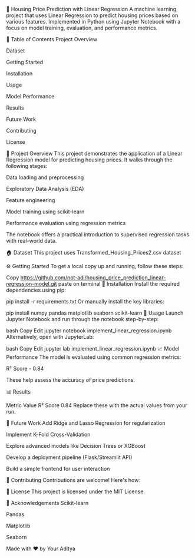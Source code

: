 🏡 Housing Price Prediction with Linear Regression
A machine learning project that uses Linear Regression to predict housing prices based on various features. Implemented in Python using Jupyter Notebook with a focus on model training, evaluation, and performance metrics.

📌 Table of Contents
Project Overview

Dataset

Getting Started

Installation

Usage

Model Performance

Results

Future Work

Contributing

License

📘 Project Overview
This project demonstrates the application of a Linear Regression model for predicting housing prices. It walks through the following stages:

Data loading and preprocessing

Exploratory Data Analysis (EDA)

Feature engineering

Model training using scikit-learn

Performance evaluation using regression metrics

The notebook offers a practical introduction to supervised regression tasks with real-world data.

🏠 Dataset
This project uses Transformed_Housing_Prices2.csv dataset

⚙️ Getting Started
To get a local copy up and running, follow these steps:


Copy https://github.com/not-adi/housing_price_prediction_linear-regression-model.git
paste on terminal
🧩 Installation
Install the required dependencies using pip:

pip install -r requirements.txt
Or manually install the key libraries:

pip install numpy pandas matplotlib seaborn scikit-learn
📓 Usage
Launch Jupyter Notebook and run through the notebook step-by-step:

bash
Copy
Edit
jupyter notebook implement_linear_regression.ipynb
Alternatively, open with JupyterLab:

bash
Copy
Edit
jupyter lab implement_linear_regression.ipynb
📈 Model Performance
The model is evaluated using common regression metrics:

R² Score - 0.84

These help assess the accuracy of price predictions.

📊 Results

Metric	Value 
R² Score	0.84
Replace these with the actual values from your run.

🚀 Future Work
Add Ridge and Lasso Regression for regularization

Implement K-Fold Cross-Validation

Explore advanced models like Decision Trees or XGBoost

Develop a deployment pipeline (Flask/Streamlit API)

Build a simple frontend for user interaction

🤝 Contributing
Contributions are welcome! Here's how:


📄 License
This project is licensed under the MIT License.

🙌 Acknowledgements
Scikit-learn

Pandas

Matplotlib

Seaborn


Made with ❤️ by Your Aditya